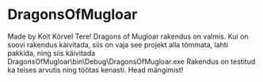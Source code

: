 # DragonsOfMugloar
Made by Koit Kõrvel
Tere!
Dragons of Mugloar rakendus on valmis.
Kui on soovi rakendus käivitada, siis on vaja see projekt alla tõmmata, 
lahti pakkida, ning siis käivitada DragonsOfMugloar\bin\Debug\DragonsOfMugloar.exe
Rakendus on testitud ka teises arvutis ning töötas kenasti.
Head mängimist!
